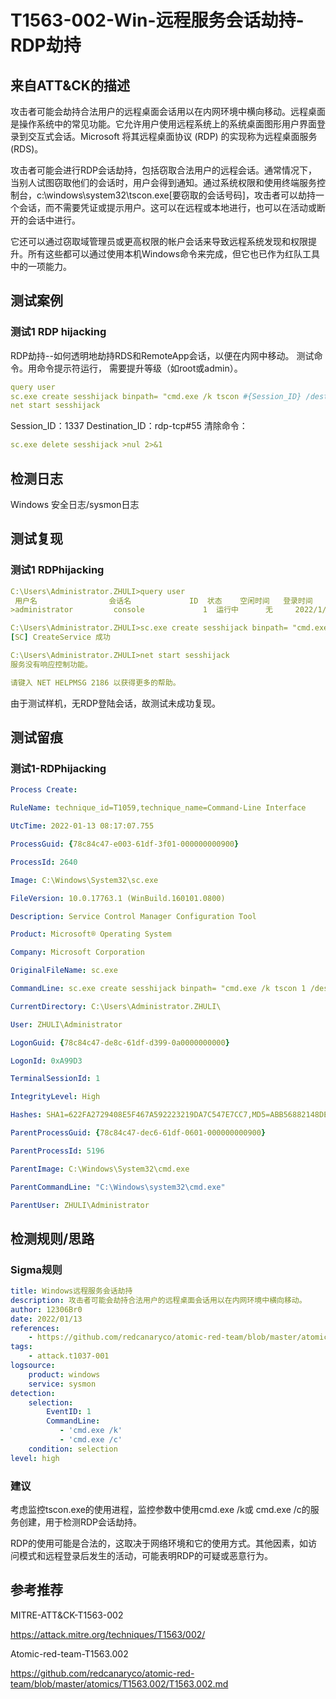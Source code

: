 # T1563-002-Win-远程服务会话劫持-RDP劫持

## 来自ATT&CK的描述

攻击者可能会劫持合法用户的远程桌面会话用以在内网环境中横向移动。远程桌面是操作系统中的常见功能。它允许用户使用远程系统上的系统桌面图形用户界面登录到交互式会话。Microsoft 将其远程桌面协议 (RDP) 的实现称为远程桌面服务 (RDS)。

攻击者可能会进行RDP会话劫持，包括窃取合法用户的远程会话。通常情况下，当别人试图窃取他们的会话时，用户会得到通知。通过系统权限和使用终端服务控制台，c:\windows\system32\tscon.exe[要窃取的会话号码]，攻击者可以劫持一个会话，而不需要凭证或提示用户。这可以在远程或本地进行，也可以在活动或断开的会话中进行。

它还可以通过窃取域管理员或更高权限的帐户会话来导致远程系统发现和权限提升。所有这些都可以通过使用本机Windows命令来完成，但它也已作为红队工具中的一项能力。

## 测试案例

### 测试1 RDP hijacking

RDP劫持--如何透明地劫持RDS和RemoteApp会话，以便在内网中移动。
测试命令。用命令提示符运行， 需要提升等级（如root或admin）。

```yml
query user
sc.exe create sesshijack binpath= "cmd.exe /k tscon #{Session_ID} /dest:#{Destination_ID}"
net start sesshijack
```

Session_ID：1337
Destination_ID：rdp-tcp#55
清除命令：

```yml
sc.exe delete sesshijack >nul 2>&1
```

## 检测日志

Windows 安全日志/sysmon日志

## 测试复现

### 测试1 RDPhijacking

```yml
C:\Users\Administrator.ZHULI>query user
 用户名                会话名             ID  状态    空闲时间   登录时间
>administrator         console             1  运行中      无     2022/1/13 16:10

C:\Users\Administrator.ZHULI>sc.exe create sesshijack binpath= "cmd.exe /k tscon 1 /dest:1"
[SC] CreateService 成功

C:\Users\Administrator.ZHULI>net start sesshijack
服务没有响应控制功能。

请键入 NET HELPMSG 2186 以获得更多的帮助。
```

由于测试样机，无RDP登陆会话，故测试未成功复现。

## 测试留痕

### 测试1-RDPhijacking

```yml
Process Create:

RuleName: technique_id=T1059,technique_name=Command-Line Interface

UtcTime: 2022-01-13 08:17:07.755

ProcessGuid: {78c84c47-e003-61df-3f01-000000000900}

ProcessId: 2640

Image: C:\Windows\System32\sc.exe

FileVersion: 10.0.17763.1 (WinBuild.160101.0800)

Description: Service Control Manager Configuration Tool

Product: Microsoft® Operating System

Company: Microsoft Corporation

OriginalFileName: sc.exe

CommandLine: sc.exe create sesshijack binpath= "cmd.exe /k tscon 1 /dest:1"

CurrentDirectory: C:\Users\Administrator.ZHULI\

User: ZHULI\Administrator

LogonGuid: {78c84c47-de8c-61df-d399-0a0000000000}

LogonId: 0xA99D3

TerminalSessionId: 1

IntegrityLevel: High

Hashes: SHA1=622FA2729408E5F467A592223219DA7C547E7CC7,MD5=ABB56882148DE65D53ABFC55544A49A8,SHA256=78097C7CD0E57902536C60B7FA17528C313DB20869E5F944223A0BA4C801D39B,IMPHASH=35A7FFDE18D444A92D32C8B2879450FF

ParentProcessGuid: {78c84c47-dec6-61df-0601-000000000900}

ParentProcessId: 5196

ParentImage: C:\Windows\System32\cmd.exe

ParentCommandLine: "C:\Windows\system32\cmd.exe" 

ParentUser: ZHULI\Administrator
```

## 检测规则/思路

### Sigma规则

```yml
title: Windows远程服务会话劫持
description: 攻击者可能会劫持合法用户的远程桌面会话用以在内网环境中横向移动。
author: 12306Br0
date: 2022/01/13
references:
    - https://github.com/redcanaryco/atomic-red-team/blob/master/atomics/T1563.002/T1563.002.md
tags:
    - attack.t1037-001
logsource:
    product: windows
    service: sysmon
detection:
    selection:
        EventID: 1
        CommandLine: 
           - 'cmd.exe /k'
           - 'cmd.exe /c'
    condition: selection
level: high
```

### 建议

考虑监控tscon.exe的使用进程，监控参数中使用cmd.exe /k或 cmd.exe /c的服务创建，用于检测RDP会话劫持。

RDP的使用可能是合法的，这取决于网络环境和它的使用方式。其他因素，如访问模式和远程登录后发生的活动，可能表明RDP的可疑或恶意行为。

## 参考推荐

MITRE-ATT&CK-T1563-002

<https://attack.mitre.org/techniques/T1563/002/>

Atomic-red-team-T1563.002

<https://github.com/redcanaryco/atomic-red-team/blob/master/atomics/T1563.002/T1563.002.md>
